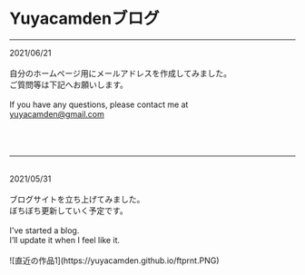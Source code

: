 # Yuyacamdenブログ

---

2021/06/21<br>
<br>
自分のホームページ用にメールアドレスを作成してみました。<br>
ご質問等は下記へお願いします。<br>
<br>
If you have any questions, please contact me at<br>
[yuyacamden@gmail.com](mailto:yuyacamden@gmail.com)<br>
<br>
<br>
<br>
<hr>
<br>
2021/05/31<br>
<br>
ブログサイトを立ち上げてみました。<br>
ぼちぼち更新していく予定です。<br>
<br>
I've started a blog.<br>
I’ll update it when I feel like it.<br>
<br>
![直近の作品1](https://yuyacamden.github.io/ftprnt.PNG)<br>
<br>

